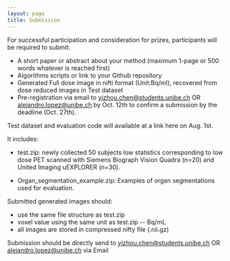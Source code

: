 ```yaml
---
layout: page
title: Submission
---
```


For successful participation and consideration for prizes, participants will be required to submit:  
- A short paper or abstract about your method (maximum 1-page or 500 words whatever is reached first)
- Algorithms scripts or link to your Github repository  
- Generated Full dose image in nifti format (Unit:Bq/ml), recovered from dose reduced images in Test dataset
- Pre-registration via email to [yizhou.chen@students.unibe.ch](mailto:yizhou.chen@students.unibe.ch) OR [alejandro.lopez@unibe.ch](mailto:alejandro.lopez@unibe.ch) by Oct. 12th to confirm a submission by the deadline (Oct. 27th). 
    
Test dataset and evaluation code will available at a link here on Aug. 1st.

It includes:
- test.zip: newly collected 50 subjects low statistics corresponding to low dose PET scanned with Siemens Biograph Vision Quadra (n=20) and United Imaging uEXPLORER (n=30). 
<!-- **To be noted: we will not provide the information of Dose reduction factor for each test case this year.** -->
- Organ\_segmentation\_example.zip: Examples of organ segmentations used for evaluation.

Submitted generated images should:

- use the same file structure as test.zip
- voxel value using the same unit as test.zip -- Bq/mL
- all images are stored in compressed nifty file (.nii.gz)

Submission should be directly send to [yizhou.chen@students.unibe.ch](mailto:yizhou.chen@students.unibe.ch) OR [alejandro.lopez@unibe.ch](mailto:alejandro.lopez@unibe.ch) via Email
